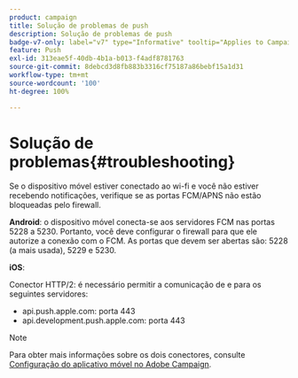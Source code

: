 ```yaml
---
product: campaign
title: Solução de problemas de push
description: Solução de problemas de push
badge-v7-only: label="v7" type="Informative" tooltip="Applies to Campaign Classic v7 only"
feature: Push
exl-id: 313eae5f-40db-4b1a-b013-f4adf8781763
source-git-commit: 8debcd3d8fb883b3316cf75187a86bebf15a1d31
workflow-type: tm+mt
source-wordcount: '100'
ht-degree: 100%

---
```


# Solução de problemas{#troubleshooting}



Se o dispositivo móvel estiver conectado ao wi-fi e você não estiver recebendo notificações, verifique se as portas FCM/APNS não estão bloqueadas pelo firewall.

**Android**: o dispositivo móvel conecta-se aos servidores FCM nas portas 5228 a 5230. Portanto, você deve configurar o firewall para que ele autorize a conexão com o FCM. As portas que devem ser abertas são: 5228 (a mais usada), 5229 e 5230.

**iOS**:

Conector HTTP/2: é necessário permitir a comunicação de e para os seguintes servidores:

* api.push.apple.com: porta 443
* api.development.push.apple.com: porta 443

>[!NOTE]
>
>Para obter mais informações sobre os dois conectores, consulte [Configuração do aplicativo móvel no Adobe Campaign](configuring-the-mobile-application.md).
